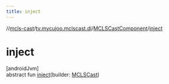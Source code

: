 ```yaml
---
title: inject
---
```

//[mcls-cast](../../../index.html)/[tv.mycujoo.mclscast.di](../index.html)/[MCLSCastComponent](index.html)/[inject](inject.html)



# inject



[androidJvm]\
abstract fun [inject](inject.html)(builder: [MCLSCast](../../tv.mycujoo.mclscast/-m-c-l-s-cast/index.html))




